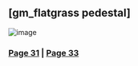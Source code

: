## [gm_flatgrass pedestal]
![image](https://github.com/SleepDeprivedGaming/voicesoftheprinter/assets/155120018/925d8887-18b1-4dda-a9f3-5f5cd7278459)



### [Page 31](https://github.com/madrod228/voicesoftheprinter/blob/main/Page%2031.md)  | [Page 33](https://github.com/madrod228/voicesoftheprinter/blob/main/Page%2033.md)
